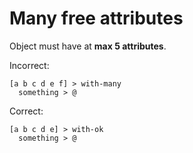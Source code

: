# Many free attributes

Object must have at **max 5 attributes**.

Incorrect:

```eo
[a b c d e f] > with-many
  something > @
```

Correct:

```eo
[a b c d e] > with-ok
  something > @
```
